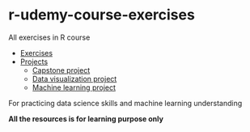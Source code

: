 # r-udemy-course-exercises
All exercises in R course
- [Exercises](./exercises)
- [Projects](./projects)
    - [Capstone project](./projects/capstone-project)
    - [Data visualization project](./projects/data-visualization-project)
    - [Machine learning project](./projects/ml-projects)

For practicing data science skills and machine learning understanding

**All the resources is for learning purpose only**
